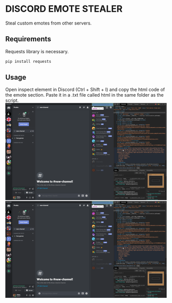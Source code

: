 # DISCORD EMOTE STEALER

Steal custom emotes from other servers.

## Requirements
Requests library is necessary.

```bash
pip install requests
```

## Usage
Open inspect element in Discord (Ctrl + Shift + I) and copy the html code of the emote section. Paste it in a .txt file called html in the same folder as the script.
![Tutorial](discord.gif)
![Tutorial](tutorial.gif)
